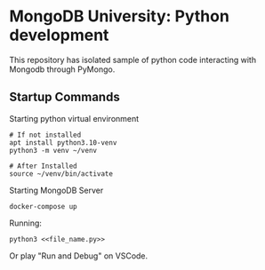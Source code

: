 # MongoDB University: Python development

This repository has isolated sample of python code interacting with Mongodb through PyMongo.

## Startup Commands

Starting python virtual environment
```
# If not installed
apt install python3.10-venv
python3 -m venv ~/venv

# After Installed
source ~/venv/bin/activate
```
Starting MongoDB Server
```
docker-compose up
```

Running:
```
python3 <<file_name.py>>
```

Or play "Run and Debug" on VSCode.